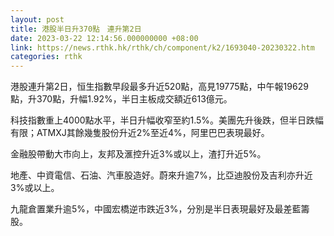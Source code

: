 ```yaml
---
layout: post
title: 港股半日升370點　連升第2日
date: 2023-03-22 12:14:56.000000000 +08:00
link: https://news.rthk.hk/rthk/ch/component/k2/1693040-20230322.htm
categories: rthk
---
```


港股連升第2日，恒生指數早段最多升近520點，高見19775點，中午報19629點，升370點，升幅1.92%，半日主板成交額近613億元。

科技指數重上4000點水平，半日升幅收窄至約1.5%。美團先升後跌，但半日跌幅有限；ATMXJ其餘幾隻股份升近2%至近4%，阿里巴巴表現最好。

金融股帶動大市向上，友邦及滙控升近3%或以上，渣打升近5%。

地產、中資電信、石油、汽車股造好。蔚來升逾7%，比亞迪股份及吉利亦升近3%或以上。

九龍倉置業升逾5%，中國宏橋逆市跌近3%，分別是半日表現最好及最差藍籌股。
